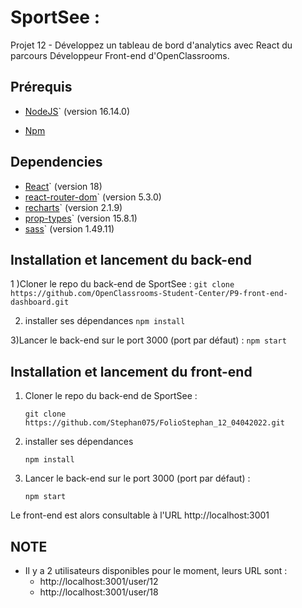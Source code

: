 # SportSee :

Projet 12 - Développez un tableau de bord d'analytics avec React du parcours Développeur Front-end d'OpenClassrooms.

## Prérequis

- [NodeJS](https://nodejs.org/en/)` (version 16.14.0)

- [Npm](https://www.npmjs.com/)

## Dependencies

- [React](https://fr.reactjs.org/)` (version 18)
- [react-router-dom](https://v5.reactrouter.com/web/guides/quick-start)` (version 5.3.0)
- [recharts](https://recharts.org/en-US/)` (version 2.1.9)
- [prop-types](https://www.npmjs.com/package/prop-types)` (version 15.8.1)
- [sass](https://www.npmjs.com/package/sass)` (version 1.49.11)

## Installation et lancement du back-end

1 )Cloner le repo du back-end de SportSee :
`git clone https://github.com/OpenClassrooms-Student-Center/P9-front-end-dashboard.git`

2. installer ses dépendances
   `npm install`

3)Lancer le back-end sur le port 3000 (port par défaut) :
`npm start`

## Installation et lancement du front-end

1. Cloner le repo du back-end de SportSee :

   `git clone https://github.com/Stephan075/FolioStephan_12_04042022.git`

2. installer ses dépendances

   `npm install`

3. Lancer le back-end sur le port 3000 (port par défaut) :

   `npm start`

Le front-end est alors consultable à l'URL http://localhost:3001

## NOTE

- Il y a 2 utilisateurs disponibles pour le moment, leurs URL sont :
  - http://localhost:3001/user/12
  - http://localhost:3001/user/18

